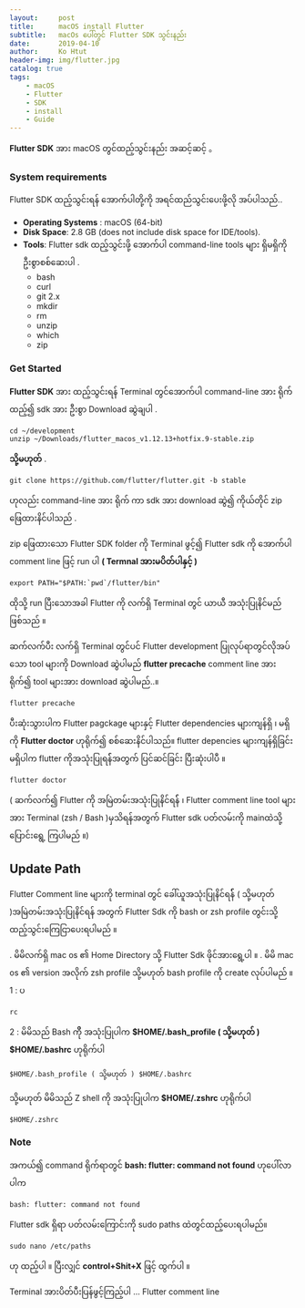 ```yaml
---
layout:     post
title:      macOS install Flutter
subtitle:   macOs ပေါ်တွင် Flutter SDK သွင်းနည်း
date:       2019-04-10
author:     Ko Htut
header-img: img/flutter.jpg
catalog: true
tags:
    - macOS
    - Flutter
    - SDK
    - install
    - Guide
---
```

 **Flutter SDK** အား macOS တွင်ထည့်သွင်းနည်း အဆင့်ဆင့် 。

### System requirements ###

Flutter SDK ထည့်သွင်းရန် အောက်ပါတို့ကို အရင်ထည်သွင်းပေးဖို့လို အပ်ပါသည်..

- **Operating Systems** : macOS (64-bit)
- **Disk Space**: 2.8 GB (does not include disk space for IDE/tools).
- **Tools**: Flutter sdk ထည့်သွင်းဖို့ အောက်ပါ command-line tools များ ရှိမရှိကို ဦးစွာစစ်ဆေးပါ .
  - bash
  - curl
  - git 2.x
  - mkdir
  - rm
  - unzip
  - which
  - zip


### Get Started

**Flutter SDK** အား ထည့်သွင်းရန် Terminal တွင်အောက်ပါ command-line အား ရိုက်ထည့်၍  sdk အား ဦးစွာ Download ဆွဲချပါ .
```
cd ~/development
unzip ~/Downloads/flutter_macos_v1.12.13+hotfix.9-stable.zip
```

 **သို့မဟုတ်** .
```
git clone https://github.com/flutter/flutter.git -b stable
```
ဟုလည်း command-line အား ရိုက် ကာ sdk အား download ဆွဲ၍ ကိုယ်တိုင် zip ဖြေထားနိင်ပါသည် .


zip ဖြေထားသော Flutter SDK folder ကို Terminal ဖွင့်၍ Flutter sdk ကို အောက်ပါ comment line ဖြင့် run ပါ **( Termnal အားမပိတ်ပါနှင့် )**
```
export PATH="$PATH:`pwd`/flutter/bin"
```
ထိုသို့ run ပြီးသောအခါ Flutter ကို လက်ရှိ Terminal တွင် ယာယီ အသုံးပြုနိင်မည် ဖြစ်သည် ။

ဆက်လက်ပီး လက်ရှိ Terminal တွင်ပင် Flutter development ပြုလုပ်ရာတွင်လိုအပ်သော tool များကို Download ဆွဲပါမည် **flutter precache** comment line အားရိုက်၍ tool များအား download ဆွဲပါမည်..။
```
flutter precache
```
ပီးဆုံးသွားပါက Flutter pagckage များနှင့် Flutter dependencies များကျန်ရှိ ၊ မရှိကို **Flutter doctor** ဟုရိုက်၍ စစ်ဆေးနိင်ပါသည်။ flutter depencies များကျန်ရှိခြင်းမရှိပါက flutter ကိုအသုံးပြုရန််အတွက် ပြင်ဆင်ခြင်း ပြီးဆုံးပါပီ ။ 
```
flutter doctor
```
 ( ဆက်လက်၍ Flutter ကို အမြဲတမ်းအသုံးပြုနိင်ရန်် ၊ Flutter comment line tool များအား Terminal (zsh / Bash )မှသိရန်အတွက် Flutter sdk ပတ်လမ်းကို mainထဲသို့ ပြောင်းရွေ့ ကြပါမည် ။)

## Update Path

Flutter Comment line များကို terminal တွင် ခေါ်ယူအသုံးပြုနိင်ရန််် ( သို့မဟုတ် )အမြဲတမ်းအသုံးပြုနိင်ရန် အတွက် Flutter Sdk ကို bash or zsh profile တွင်းသို့ ထည့်သွင်းကြေငြာပေးရပါမည် ။

 . မိမိလက်ရှိ mac os ၏ Home Directory သို့ Flutter Sdk ဖိုင်အားရွေ့ပါ ။
 . မိမိ mac os ၏ version အလိုက် zsh profile သို့မဟုတ် bash profile ကို create လုပ်ပါမည် ။
1 : ပ
```
rc
```
2 : မိမိသည် Bash ကိိို အသုံးပြုပါက **$HOME/.bash_profile ( သို့မဟုတ် ) $HOME/.bashrc** ဟုရိုက်ပါ
```
$HOME/.bash_profile ( သို့မဟုတ် ) $HOME/.bashrc
```
သို့မဟုတ် မိမိသည် Z shell ကို အသုံးပြုပါက  **$HOME/.zshrc** ဟုရိုက်ပါ
```
$HOME/.zshrc
```


### Note
အကယ်၍ command ရိုက်ရာတွင် **bash: flutter: command not found** ဟုပေါ်လာပါက

```
bash: flutter: command not found
```
Flutter sdk ရှိရာ ပတ်လမ်းကြောင်းကို sudo paths ထဲတွင်ထည့်ပေးရပါမည်။
```
sudo nano /etc/paths
```
ဟု ထည့်ပါ ။ ပြီးလျှင် **control+Shit+X** ဖြင့် ထွက်ပါ ။ 

Terminal အားပိတ်ပီးပြန်ဖွင့်ကြည့်ပါ ... 
Flutter comment line 




